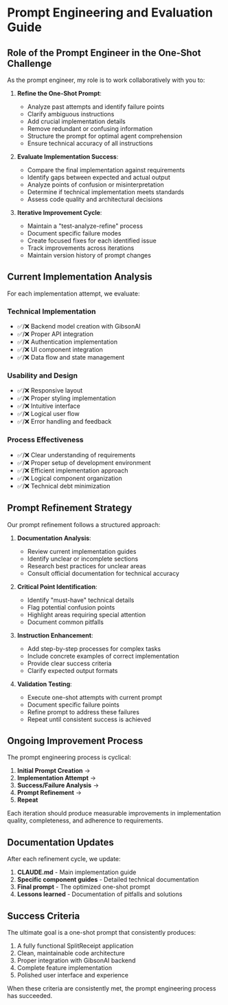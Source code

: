 # Prompt Engineering and Evaluation Guide

## Role of the Prompt Engineer in the One-Shot Challenge

As the prompt engineer, my role is to work collaboratively with you to:

1. **Refine the One-Shot Prompt**:
   - Analyze past attempts and identify failure points
   - Clarify ambiguous instructions
   - Add crucial implementation details
   - Remove redundant or confusing information
   - Structure the prompt for optimal agent comprehension
   - Ensure technical accuracy of all instructions

2. **Evaluate Implementation Success**:
   - Compare the final implementation against requirements
   - Identify gaps between expected and actual output
   - Analyze points of confusion or misinterpretation
   - Determine if technical implementation meets standards
   - Assess code quality and architectural decisions

3. **Iterative Improvement Cycle**:
   - Maintain a "test-analyze-refine" process
   - Document specific failure modes
   - Create focused fixes for each identified issue
   - Track improvements across iterations
   - Maintain version history of prompt changes

## Current Implementation Analysis

For each implementation attempt, we evaluate:

### Technical Implementation
- ✅/❌ Backend model creation with GibsonAI
- ✅/❌ Proper API integration
- ✅/❌ Authentication implementation
- ✅/❌ UI component integration
- ✅/❌ Data flow and state management

### Usability and Design 
- ✅/❌ Responsive layout
- ✅/❌ Proper styling implementation
- ✅/❌ Intuitive interface
- ✅/❌ Logical user flow
- ✅/❌ Error handling and feedback

### Process Effectiveness
- ✅/❌ Clear understanding of requirements
- ✅/❌ Proper setup of development environment
- ✅/❌ Efficient implementation approach
- ✅/❌ Logical component organization
- ✅/❌ Technical debt minimization

## Prompt Refinement Strategy

Our prompt refinement follows a structured approach:

1. **Documentation Analysis**:
   - Review current implementation guides
   - Identify unclear or incomplete sections
   - Research best practices for unclear areas
   - Consult official documentation for technical accuracy

2. **Critical Point Identification**:
   - Identify "must-have" technical details
   - Flag potential confusion points
   - Highlight areas requiring special attention
   - Document common pitfalls

3. **Instruction Enhancement**:
   - Add step-by-step processes for complex tasks
   - Include concrete examples of correct implementation
   - Provide clear success criteria
   - Clarify expected output formats

4. **Validation Testing**:
   - Execute one-shot attempts with current prompt
   - Document specific failure points
   - Refine prompt to address these failures
   - Repeat until consistent success is achieved

## Ongoing Improvement Process

The prompt engineering process is cyclical:

1. **Initial Prompt Creation** → 
2. **Implementation Attempt** → 
3. **Success/Failure Analysis** → 
4. **Prompt Refinement** → 
5. **Repeat**

Each iteration should produce measurable improvements in implementation quality, completeness, and adherence to requirements.

## Documentation Updates

After each refinement cycle, we update:

1. **CLAUDE.md** - Main implementation guide
2. **Specific component guides** - Detailed technical documentation
3. **Final prompt** - The optimized one-shot prompt
4. **Lessons learned** - Documentation of pitfalls and solutions

## Success Criteria

The ultimate goal is a one-shot prompt that consistently produces:

1. A fully functional SplitReceipt application
2. Clean, maintainable code architecture
3. Proper integration with GibsonAI backend
4. Complete feature implementation
5. Polished user interface and experience

When these criteria are consistently met, the prompt engineering process has succeeded.